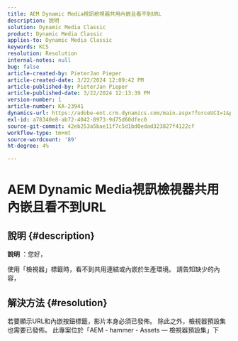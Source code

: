 ```yaml
---
title: AEM Dynamic Media視訊檢視器共用內嵌且看不到URL
description: 說明
solution: Dynamic Media Classic
product: Dynamic Media Classic
applies-to: Dynamic Media Classic
keywords: KCS
resolution: Resolution
internal-notes: null
bug: false
article-created-by: PieterJan Pieper
article-created-date: 3/22/2024 12:09:42 PM
article-published-by: PieterJan Pieper
article-published-date: 3/22/2024 12:13:39 PM
version-number: 1
article-number: KA-23941
dynamics-url: https://adobe-ent.crm.dynamics.com/main.aspx?forceUCI=1&pagetype=entityrecord&etn=knowledgearticle&id=c851a20d-45e8-ee11-904d-6045bd006295
exl-id: a78340e8-ab72-4042-8973-9d75d60dfec0
source-git-commit: 42eb253a5bae11f7c5d1bd0edad323827f4122cf
workflow-type: tm+mt
source-wordcount: '89'
ht-degree: 4%

---
```


# AEM Dynamic Media視訊檢視器共用內嵌且看不到URL

## 說明 {#description}


<b>說明</b> ：您好，

使用「檢視器」標籤時，看不到共用連結或內嵌於生產環境。 請告知缺少的內容，


## 解決方法 {#resolution}


若要顯示URL和內嵌按鈕標籤，影片本身必須已發佈。 除此之外，檢視器預設集也需要已發佈。 此專案位於「AEM - hammer - Assets — 檢視器預設集」下
